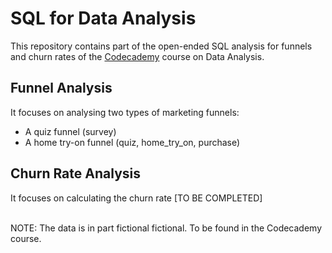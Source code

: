 # SQL for Data Analysis

This repository contains part of the open-ended SQL analysis for funnels and churn rates of the [Codecademy](https://www.codecademy.com/) course on Data Analysis.

## Funnel Analysis

It focuses on analysing two types of marketing funnels:
* A quiz funnel (survey)
* A home try-on funnel (quiz, home_try_on, purchase)

## Churn Rate Analysis

It focuses on calculating the churn rate [TO BE COMPLETED]
    
</br>
NOTE: The data is in part fictional fictional. To be found in the Codecademy course.
